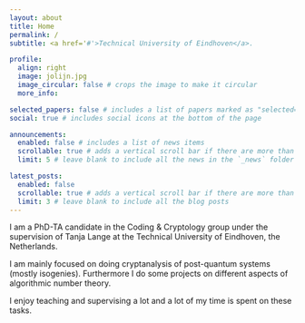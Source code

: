 ```yaml
---
layout: about
title: Home
permalink: /
subtitle: <a href='#'>Technical University of Eindhoven</a>. 

profile:
  align: right
  image: jolijn.jpg
  image_circular: false # crops the image to make it circular
  more_info: 

selected_papers: false # includes a list of papers marked as "selected={true}"
social: true # includes social icons at the bottom of the page

announcements:
  enabled: false # includes a list of news items
  scrollable: true # adds a vertical scroll bar if there are more than 3 news items
  limit: 5 # leave blank to include all the news in the `_news` folder

latest_posts:
  enabled: false
  scrollable: true # adds a vertical scroll bar if there are more than 3 new posts items
  limit: 3 # leave blank to include all the blog posts
---
```


I am a PhD-TA candidate in the Coding & Cryptology group under the supervision of Tanja Lange at the Technical University of Eindhoven, the Netherlands. 

I am mainly focused on doing cryptanalysis of post-quantum systems (mostly isogenies). Furthermore I do some projects on different aspects of algorithmic number theory. 

I enjoy teaching and supervising a lot and a lot of my time is spent on these tasks. 
